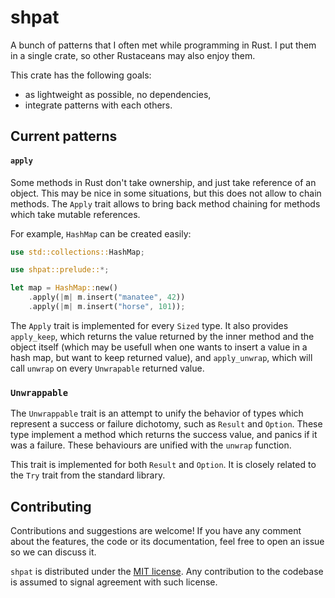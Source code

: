 # shpat

A bunch of patterns that I often met while programming in Rust. I put them
in a single crate, so other Rustaceans may also enjoy them.

This crate has the following goals:
  - as lightweight as possible, no dependencies,
  - integrate patterns with each others.

## Current patterns

#### `apply`

Some methods in Rust don't take ownership, and just take reference of an
object. This may be nice in some situations, but this does not allow to
chain methods. The `Apply` trait allows to bring back method chaining for
methods which take mutable references.

For example, `HashMap` can be created easily:

```rust
use std::collections::HashMap;

use shpat::prelude::*;

let map = HashMap::new()
    .apply(|m| m.insert("manatee", 42))
    .apply(|m| m.insert("horse", 101));
```

The `Apply` trait is implemented for every `Sized` type. It also provides
`apply_keep`, which returns the value returned by the inner method and the
object itself (which may be usefull when one wants to insert a value in a
hash map, but want to keep returned value), and `apply_unwrap`, which will
call `unwrap` on every `Unwrapable` returned value.

### `Unwrappable`

The `Unwrappable` trait is an attempt to unify the behavior of types which
represent a success or failure dichotomy, such as `Result` and `Option`.
These type implement a method which returns the success value, and panics
if it was a failure. These behaviours are unified with the `unwrap`
function.

This trait is implemented for both `Result` and `Option`. It is closely
related to the `Try` trait from the standard library.

## Contributing

Contributions and suggestions are welcome! If you have any comment about the
features, the code or its documentation, feel free to open an issue so we can
discuss it.

`shpat` is distributed under the [MIT license](LICENSE.md). Any contribution to
the codebase is assumed to signal agreement with such license.
